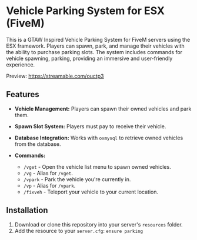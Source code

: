 # Vehicle Parking System for ESX (FiveM) 

This is a GTAW Inspired Vehicle Parking System for FiveM servers using the ESX framework. Players can spawn, park, and manage their vehicles with the ability to purchase parking slots. The system includes commands for vehicle spawning, parking, providing an immersive and user-friendly experience.

Preview: https://streamable.com/ouctp3

## Features
- **Vehicle Management:** Players can spawn their owned vehicles and park them.
- **Spawn Slot System:** Players must pay to receive their vehicle.
- **Database Integration:** Works with `oxmysql` to retrieve owned vehicles from the database.

- **Commands:**
  - `/vget` - Open the vehicle list menu to spawn owned vehicles.
  - `/vg` - Alias for `/vget`.
  - `/vpark` - Park the vehicle you're currently in.
  - `/vp` - Alias for `/vpark`.
  - `/fixveh` - Teleport your vehicle to your current location.

## Installation

1. Download or clone this repository into your server's `resources` folder.
2. Add the resource to your `server.cfg`: ```ensure parking```
